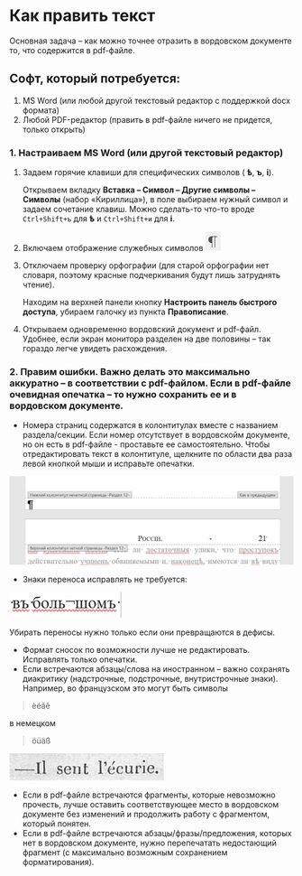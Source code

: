 # Как править текст

Основная задача – как можно точнее отразить в вордовском документе то, что содержится в pdf-файле.

## Софт, который потребуется:

1. MS Word (или любой другой текстовый редактор с поддержкой docx формата)
2. Любой PDF-редактор (править в pdf-файле ничего не придется, только открыть) 

### 1. Настраиваем MS Word (или другой текстовый редактор)

1. Задаем горячие клавиши для специфических символов ( **ѣ**, **ъ**, **і**).

    Открываем вкладку **Вставка – Символ – Другие символы – Символы** (набор «Кириллица»), в поле выбираем нужный символ и задаем сочетание клавиш. Можно сделать-то что-то вроде `Ctrl+Shift+ъ` для **ѣ** и `Ctrl+Shift+и` для **i**.

2. Включаем отображение служебных символов 
![](./images/service-symbols.png)

3. Отключаем проверку орфографии (для старой орфографии нет словаря, поэтому красные подчеркивания будут лишь затруднять чтение).
   
   Находим на верхней панели кнопку **Настроить панель быстрого доступа**, убираем галочку из пункта **Правописание**.
   
4. Открываем одновременно вордовский документ и pdf-файл. Удобнее, если экран монитора разделен на две половины – так гораздо легче увидеть расхождения.

### 2. Правим ошибки. Важно делать это максимально аккуратно – в соответствии с pdf-файлом. Если в pdf-файле очевидная опечатка – то нужно сохранить ее и в вордовском документе.

- Номера страниц содержатся в колонтитулах вместе с названием раздела/секции. Если номер отсутствует в вордовскойм документе, но он есть в pdf-файле - проставьте ее самостоятельно. Чтобы отредактировать текст в колонтитуле, щелкните по области два раза левой кнопкой мыши и исправьте опечатки.

![](./images/headers.png)
- Знаки переноса исправлять не требуется:
    
![](./images/syllabification.png)
     
Убирать переносы нужно только если они превращаются в дефисы.
      
- Формат сносок по возможности лучше не редактировать. Исправлять только опечатки.
- Если встречаются абзацы/слова на иностранном – важно сохранять диакритику (надстрочные, подстрочные, внутристрочные знаки).
	Например, во французском это могут быть символы
	 
 > èéâê
        
в немецком
        
> öüäß
        
![](./images/french.png)
	
- Если в pdf-файле встречаются фрагменты, которые невозможно прочесть, лучше оставить соответствующее место в вордовском документе без изменений и продолжить работу с фрагментом, который понятен.
- Если в pdf-файле встречаются абзацы/фразы/предложения, которых нет в вордовском документе, нужно перепечатать недостающий фрагмент (с максимально возможным сохранением форматирования).